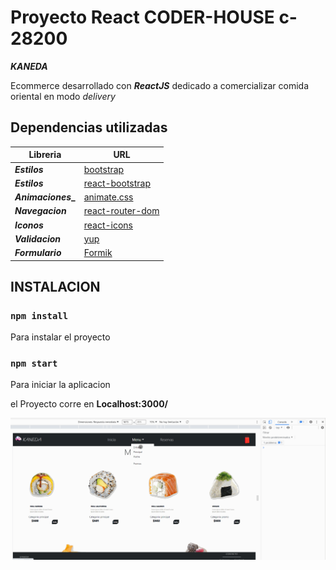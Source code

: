 # Proyecto React  CODER-HOUSE c-28200

***KANEDA***

Ecommerce desarrollado con ***_ReactJS_*** dedicado a comercializar  comida oriental  en modo _delivery_

## Dependencias utilizadas
  

|Libreria          |  URL 
|---- | ----- |
|**_Estilos_**           |  [bootstrap](https://getbootstrap.com/) |
|**_Estilos_**           |  [react-bootstrap](https://react-bootstrap.github.io/)|
|**_Animaciones__**      |  [animate.css](https://animate.style/)|
|**_Navegacion_**        |  [react-router-dom](https://reactrouter.com/)|
|**_Iconos_**            |  [react-icons](https://react-icons.github.io/react-icons)|
|**_Validacion_**        |  [yup](https://github.com/jquense/yup)|
|**_Formulario_**        |  [Formik](https://formik.org/)|


## **INSTALACION**
 ### `npm install`

Para instalar el proyecto  
### `npm start`

Para iniciar la aplicacion


el Proyecto corre  en  **Localhost:3000/**
  

 ![image](/coderHouse.gif)